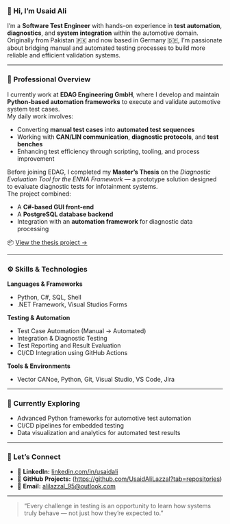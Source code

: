 ### 👋 Hi, I’m Usaid Ali

I’m a **Software Test Engineer** with hands-on experience in **test automation**, **diagnostics**, and **system integration** within the automotive domain.  
Originally from Pakistan 🇵🇰 and now based in Germany 🇩🇪, I’m passionate about bridging manual and automated testing processes to build more reliable and efficient validation systems.

---

### 🚗 Professional Overview

I currently work at **EDAG Engineering GmbH**, where I develop and maintain **Python-based automation frameworks** to execute and validate automotive system test cases.  
My daily work involves:
- Converting **manual test cases** into **automated test sequences**  
- Working with **CAN/LIN communication**, **diagnostic protocols**, and **test benches**  
- Enhancing test efficiency through scripting, tooling, and process improvement  

Before joining EDAG, I completed my **Master’s Thesis** on the *Diagnostic Evaluation Tool for the ENNA Framework* — a prototype solution designed to evaluate diagnostic tests for infotainment systems.  
The project combined:
- A **C#-based GUI front-end**  
- A **PostgreSQL database backend**  
- Integration with an **automation framework** for diagnostic data processing  

📦 [View the thesis project →](https://github.com/AliLazaal/Master_Thesis)

---

### ⚙️ Skills & Technologies

**Languages & Frameworks**  
- Python, C#, SQL, Shell  
- .NET Framework, Visual Studios Forms  

**Testing & Automation**  
- Test Case Automation (Manual → Automated)  
- Integration & Diagnostic Testing  
- Test Reporting and Result Evaluation  
- CI/CD Integration using GitHub Actions  


**Tools & Environments**  
- Vector CANoe, Python, Git, Visual Studio, VS Code, Jira  

---

### 🌱 Currently Exploring
- Advanced Python frameworks for automotive test automation  
- CI/CD pipelines for embedded testing  
- Data visualization and analytics for automated test results  

---

### 💬 Let’s Connect
- 💼 **LinkedIn:** [linkedin.com/in/usaidali](www.linkedin.com/in/usaidalilazzal)  
- 🧠 **GitHub Projects:** (https://github.com/UsaidAliLazzal?tab=repositories)  
- 📧 **Email:** alilazzal_95@outlook.com

---

> “Every challenge in testing is an opportunity to learn how systems truly behave — not just how they’re expected to.”

